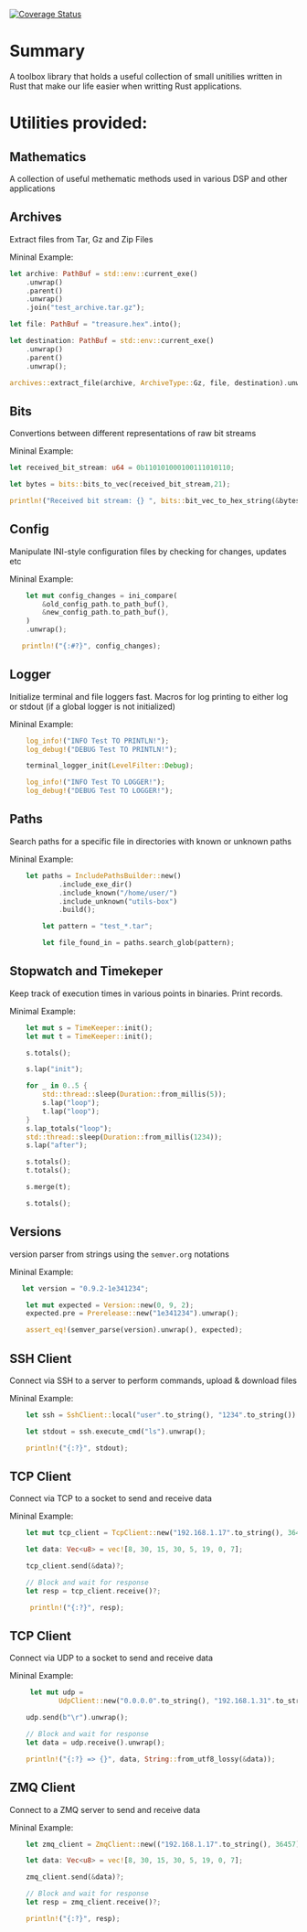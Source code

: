 [![Coverage Status](https://coveralls.io/repos/github/klispap/utils-box/badge.svg?branch=main)](https://coveralls.io/github/klispap/utils-box?branch=main)

# Summary
A toolbox library that holds a useful collection of small unitilies written in Rust that make our life easier when writting Rust applications.

# Utilities provided:
 
## Mathematics
A collection of useful methematic methods used in various DSP and other applications

## Archives
Extract files from Tar, Gz and Zip Files

Mininal Example:
```rust
let archive: PathBuf = std::env::current_exe()
    .unwrap()
    .parent()
    .unwrap()
    .join("test_archive.tar.gz");

let file: PathBuf = "treasure.hex".into();

let destination: PathBuf = std::env::current_exe()
    .unwrap()
    .parent()
    .unwrap();

archives::extract_file(archive, ArchiveType::Gz, file, destination).unwrap();

```
 
## Bits
Convertions between different representations of raw bit streams

Mininal Example:
```rust
let received_bit_stream: u64 = 0b110101000100111010110;

let bytes = bits::bits_to_vec(received_bit_stream,21);

println!("Received bit stream: {} ", bits::bit_vec_to_hex_string(&bytes));

```

## Config
Manipulate INI-style configuration files by checking for changes, updates etc

Mininal Example:
```rust
    let mut config_changes = ini_compare(
        &old_config_path.to_path_buf(),
        &new_config_path.to_path_buf(),
    )
    .unwrap();

   println!("{:#?}", config_changes);

```

## Logger
Initialize terminal and file loggers fast. Macros for log printing to either log or stdout (if a global logger is not initialized)

Mininal Example:
```rust
    log_info!("INFO Test TO PRINTLN!");
    log_debug!("DEBUG Test TO PRINTLN!");

    terminal_logger_init(LevelFilter::Debug);

    log_info!("INFO Test TO LOGGER!");
    log_debug!("DEBUG Test TO LOGGER!");

```

## Paths
Search paths for a specific file in directories with known or unknown paths

Mininal Example:
```rust
    let paths = IncludePathsBuilder::new()
            .include_exe_dir()
            .include_known("/home/user/")
            .include_unknown("utils-box")
            .build();

        let pattern = "test_*.tar";

        let file_found_in = paths.search_glob(pattern);

```

## Stopwatch and Timekeper
Keep track of execution times in various points in binaries. Print records.

Minimal Example:
```rust
    let mut s = TimeKeeper::init();
    let mut t = TimeKeeper::init();

    s.totals();

    s.lap("init");

    for _ in 0..5 {
        std::thread::sleep(Duration::from_millis(5));
        s.lap("loop");
        t.lap("loop");
    }
    s.lap_totals("loop");
    std::thread::sleep(Duration::from_millis(1234));
    s.lap("after");

    s.totals();
    t.totals();

    s.merge(t);

    s.totals();

```

## Versions
version parser from strings using the `semver.org` notations

Mininal Example:
```rust
   let version = "0.9.2-1e341234";

    let mut expected = Version::new(0, 9, 2);
    expected.pre = Prerelease::new("1e341234").unwrap();

    assert_eq!(semver_parse(version).unwrap(), expected);

```

## SSH Client
Connect via SSH to a server to perform commands, upload & download files

Mininal Example:
```rust
    let ssh = SshClient::local("user".to_string(), "1234".to_string()).unwrap();

    let stdout = ssh.execute_cmd("ls").unwrap();

    println!("{:?}", stdout);

```

## TCP Client
Connect via TCP to a socket to send and receive data

Mininal Example:
```rust
    let mut tcp_client = TcpClient::new("192.168.1.17".to_string(), 36457)?;

    let data: Vec<u8> = vec![8, 30, 15, 30, 5, 19, 0, 7];

    tcp_client.send(&data)?;

    // Block and wait for response
    let resp = tcp_client.receive()?;

     println!("{:?}", resp);

```

## TCP Client
Connect via UDP to a socket to send and receive data

Mininal Example:
```rust
     let mut udp =
            UdpClient::new("0.0.0.0".to_string(), "192.168.1.31".to_string(), 6123).unwrap();

    udp.send(b"\r").unwrap();

    // Block and wait for response
    let data = udp.receive().unwrap();

    println!("{:?} => {}", data, String::from_utf8_lossy(&data));

```

## ZMQ Client
Connect to a ZMQ server to send and receive data

Mininal Example:
```rust
    let zmq_client = ZmqClient::new(("192.168.1.17".to_string(), 36457)?;

    let data: Vec<u8> = vec![8, 30, 15, 30, 5, 19, 0, 7];

    zmq_client.send(&data)?;

    // Block and wait for response
    let resp = zmq_client.receive()?;

    println!("{:?}", resp);

```
